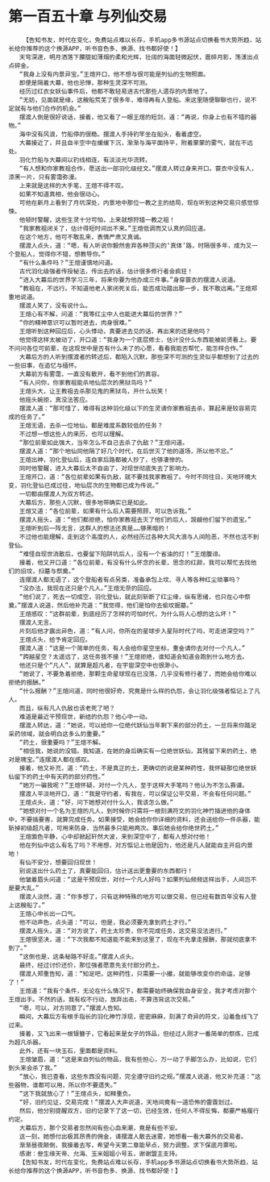 # 第一百五十章 与列仙交易
        【告知书友，时代在变化，免费站点难以长存，手机app多书源站点切换看书大势所趋，站长给你推荐的这个换源APP，听书音色多、换源、找书都好使！】
       天穹深邃，明月洒落下朦胧如薄烟的柔和光辉，壮阔的海面轻微起伏，震碎月影，荡漾出点点碎金。
       “我身上没有内景异宝。”王煊开口，他不想与很可能是列仙的生物照面。
       即便是隔着大幕，他也忌惮，那种生灵深不可测。
       经历过红衣女妖仙事件后，他都不敢轻易进古代那些人遗存的内景地了。
       “无妨，见面就是缘，这艘船荒芜了很多年，难得再有人登船。来这里随便聊聊也行，说不定就有与他们合作的机会。”
       摆渡人倒是很好说话，接着，他又看了一眼王煊的短剑，道：“再说，你身上也有不错的器物。”
       海中没有风浪，竹船停的很稳。摆渡人手持钓竿坐在船头，看着虚空。
       大幕接近了，并且自半空中在缓缓下沉，渐渐与海平面持平，附着蒙蒙的雾气，就在不远处。
       羽化竹船与大幕间以钓线相连，有淡淡光华流转。
       “有人想和你家教祖合作，愿送出一部羽化级经文。”摆渡人转过身来开口。蓑衣中没有人，漆黑一片，只有雾霭弥漫。
       上来就是这样的大手笔，王煊不得不叹。
       如果不知道真相，他会很动心。
       可他在新月上看到了月坑深处，内景地中那位一教之主的结局，现在听到这种交易只感觉惊悚。
       他顿时警醒，这些生灵十分可怕，上来就想狩猎一教之祖！
       “我家教祖闭关了，估计得短时间出不来。”王煊低调而又认真的回应道。
       在这个地方，他可不敢乱来，表情严肃又真诚。
       摆渡人点头，道：“嗯，有人听说你毅然舍弃各种顶尖的‘真体’路，时隔很多年，成为又一个登船人，觉得你不错，想教导你。”
       “有什么条件吗？”王煊谨慎地问道。
       古代羽化级强者传授秘法，传出去的话，估计很多修行者会疯狂！
       “进入大幕后的世界学习三年，将来你要为他办成三件事。”身穿蓑衣的摆渡人说道。
       “教祖在，不远行。不知道他老人家闭死关后，能否成功踏出那一步，我不敢远离。”王煊郑重地说道。
       摆渡人笑了，没有说什么。
       王煊心有不解，问道：“我等红尘中人也能进大幕后的世界？”
       “你的精神意识可以暂时进去，肉身很难。”
       王煊听到这种回应后，心头悸动，真要进去见的话，再出来的还是他吗？
       他觉得这样太被动了，开口道：“我身为一个底层修士，估计没什么东西能被前贤看上。要不问问各位可前辈，在这现世中是否有什么未了的心愿，看看我能否帮忙，能怎样合作。”
       大幕后方的人听到摆渡者的转述后，都陷入沉默，那些深不可测的生灵似乎都想到了过去的一些旧事，在追忆与缅怀。
       大幕前方有雾霭，一直没有散开，看不到他们的真容。
       “有人问你，你家教祖能杀地仙层次的黑狱鸟吗？”
       王煊头大，让王教祖去杀那见鬼的黑狱鸟，开什么玩笑！
       他摇头婉拒，真没法答应。
       摆渡人道：“那可惜了，难得有这种羽化级以下的生灵请你家教祖去杀，算起来是较容易完成的任务了。”
       王煊无语，去杀一位地仙，都是难度系数较低的任务？
       不过想一想这些人的来历，也可以理解。
       “那位前辈如此强大，当年怎么不自己去杀了仇敌？”王煊问道。
       摆渡人道：“那个地仙同他隔了好几个时代，在后世灭了他的道场，所以他不忿。”
       王煊出神，羽化登仙后，连自家后路都被人抄了，也够凄惨的。
       同时他警醒，进入大幕后太不自由了，对现世彻底失去了影响力。
       王煊开口，道：“各位前辈如果有仇敌，就不要找我家教祖了。今时不同往日，天地环境大变，羽化登仙已成过往，地仙层次的生物都已成为传说。”
       一切都由摆渡人为双方转述。
       大幕后方，那些人沉默，很多地带确实已是如此。
       王煊又道：“各位前辈，如果有什么后人需要照顾，可以告诉我。”
       摆渡人摇头，道：“他们都拒绝，怕你家教祖去灭了他们的后人，觊觎他们留下的遗宝。”
       王煊听到后一阵无言，这群人的想法还真是……够黑暗的！
       不过他也能理解，走到这个高度的人，必然经历过各种大风大浪与人间险恶，不然也活不到登仙。
       “难怪自现世消散后，也要留下陷阱坑后人，没有一个省油的灯！”王煊腹诽。
       接着，他又开口道：“各位前辈，有没有什么怀念的长辈，思念的红颜，我可以帮忙去找他们的旧坟，扫墓与祭奠。”
       连摆渡人都无语了，这个登船者有点另类，准备承包上坟、寻人等各种红尘琐事吗？
       “没办法，我现在还只是个凡人。”王煊无奈的回应。
       “他们说了，死去一切成空，羽化登仙，就此刻斩断了红尘缘，纵有思绪，也只在心中祭奠。”摆渡人说道，然后他补充道：“我觉得，他们是怕你去偷坟掘墓。”
       王煊感叹：“这群前辈，到底经历了怎样的可怕时代，为什么将人心想的这么坏！”
       摆渡人无言。
       片刻后他才露出异色，道：“有人问，你所在的星球步入星际时代了吗，可走进深空吗？”
       王煊点头，给予肯定回应。
       摆渡人道：“这是一个简单的任务，有人会给你星空坐标，重金请你去对付一个凡人。”
       “跨越星空？太遥远了，这任务我不接！”王煊拒绝，谁知道会知道会跑到什么地方去。
       他还只是个“凡人”，就算是超凡者，在宇宙深空中也很渺小。
       “她说了，不要急着拒绝，那颗生命星球现在已没落，几乎没有修行者了，而她会给你难以拒绝的报酬。”
       “什么报酬？”王煊问道，同时他很好奇，究竟是什么样的仇怨，会让羽化级强者惦记上了凡人。
       而且，纵有凡人仇敌也该老死了吧？
       难道是最近干预现世，新结的仇怨？他心中一动。
       摆渡人转达，道：“她说，可以给你一位绝代妖仙当年剩下来的部分药土，一旦将来你踏足采药领域，就会明白这多么的重要。”
       “药土，很重要吗？”王煊不解。
       “相信我，她说的没错。我知道，在她的身后确实有一位绝世妖仙，其残留下来的药土，绝对是瑰宝。”连摆渡人都在感叹。
       接着，他又补充，道：“药土，不是真正的土，更确切的说是某种药性，我怀疑那位绝世妖仙留下的药土中有天药的部分药性。”
       “她万一骗我呢？”王煊怀疑，对付一个凡人，至于这样大手笔吗？他认为不怎么靠谱。
       摆渡人平淡地开口，道：“我是守约者，有我在，可以保证公平交易，不会有任何问题。”
       王煊点头，道：“好，问下她想对付什么人，我该怎么做。”
       “她想对付一个名为王煊的凡人，到时候你只需将一根刻满符文的羽化神竹插进他的身体中，不要插要害，就算完成任务。如果接受，她会给你你详细的资料，还会送给你一件杀器，能斩掉初级超凡者，可用来防身，当然最多只能用两次。事后她会给你绝世药土。”
       王煊面色平静，心中却掀起轩然大波，来到深空中了，都有人想对付他！
       他在列仙中这么有名了吗？不用想，对方惦记上他是因为，他还是凡人就能自主开启内景地！
       有仙不安分，想要回归现世！
       别说送出什么药土了，真要能回归，估计送出更重要的东西都行！
       他皱着眉头问道：“这是干预现世，对付一个凡人好吗？如果列仙频频这样出手，人间岂不是要大乱。”
       摆渡人淡然，道：“你多想了，只有这种特殊的地方可以做交易，但已经有数百年没有人登上这艘船了。”
       王煊心中长出一口气。
       他不动声色，点头道：“可以，但是，我必须要先拿到药土才行。”
       摆渡人摇头，道：“对方说了，药土太珍贵，你不完成任务，这交易没法进行。”
       王煊很坚决，道：“下次我都不知道能不能来到这里了，现在不先拿走报酬，那就彻底拿不到了。”
       “这倒也是，这条秘路不好走。”摆渡人点头。
       最终，经过讨价还价，那位强者愿意先支付部分药土。
       摆渡人郑重告知，道：“知足吧，这种药性，只需要一小撮，就能够改变你的命运，足够了！”
       王煊道：“我有个条件，无论在什么情况下，都需要始终确保我自身安全，我才考虑对那个王煊出手。不然的话，我有权不行动，放弃出击，不算违背这次交易。”
       “嗯，可以，对方同意了。”摆渡人告知。
       瞬间，大幕后方有根手指长的羽化神竹浮现，密密麻麻，刻满了奇异的符文，沿着鱼线飞了过来。
       接着，又飞出来一根银簪子，它看起来是女子的饰品，但经过人刚才一番简单的祭炼，已成为超凡杀器。
       此外，还有一块玉石，里面都是资料。
       王煊皱眉，道：“这是来自列仙的物品，我有些担心，万一动了手脚怎么办，比如说，它们到头来会杀了我。”
       “放心，我已查看，这些东西没有问题，完全遵守旧约之规。”摆渡人说道，他又补充道：“这些器物，谁都可以用，所以你不要遗失。”
       “这下我就放心了！”王煊点头，如释重负。
       “好，旧约见证，交易完成！”摆渡人大声说道，天地间竟有一道恐怖的雷霆划过。
       然后，他分别提醒双方，旧约记录下了这一切，已经生效，任何人不得反悔，都要严格履行约定。
       大幕后方，那个交易者忽然间有些心血来潮，竟是有些不安。
       这一刻，她想付出极其昂贵的佣金，请摆渡人散去迷雾，她想看一看大幕外的交易者。
       渐渐昼夜颠倒，我接着去写，希望今天第二章能早点，努力调整。求下保底月票啦。
       感谢：叁生缘天帝、允海、玉米姐姐小号五，谢谢盟主支持。
       【告知书友，时代在变化，免费站点难以长存，手机app多书源站点切换看书大势所趋，站长给你推荐的这个换源APP，听书音色多、换源、找书都好使！】